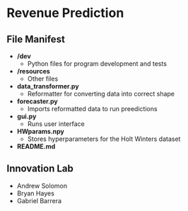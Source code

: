 # Revenue Prediction

## File Manifest
- **/dev**
    - Python files for program development and tests
- **/resources**
    - Other files
- **data_transformer.py**
    - Reformatter for converting data into correct shape
- **forecaster.py**
    - Imports reformatted data to run preedictions
- **gui.py**
    - Runs user interface
- **HWparams.npy**
    - Stores hyperparameters for the Holt Winters dataset
- **README.md**

## Innovation Lab
- Andrew Solomon
- Bryan Hayes
- Gabriel Barrera